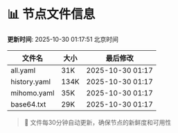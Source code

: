 # 📊 节点文件信息

**更新时间**: 2025-10-30 01:17:51 北京时间

| 文件名 | 大小 | 最后修改 |
|--------|------|----------|
| all.yaml | 31K | 2025-10-30 01:17 |
| history.yaml | 134K | 2025-10-30 01:17 |
| mihomo.yaml | 35K | 2025-10-30 01:17 |
| base64.txt | 29K | 2025-10-30 01:17 |

> 🔄 文件每30分钟自动更新，确保节点的新鲜度和可用性
